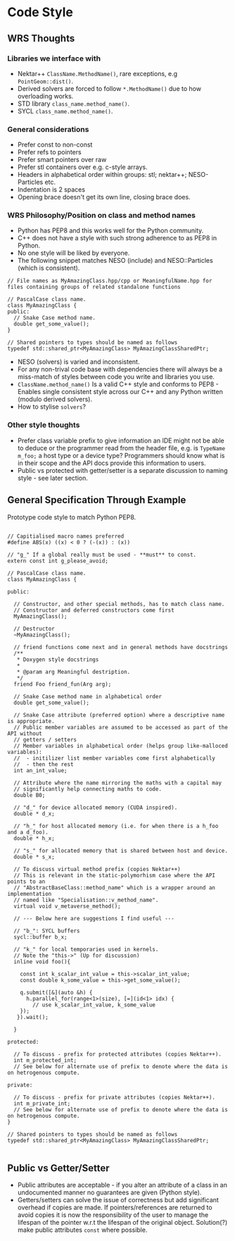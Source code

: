 # Code Style


## WRS Thoughts

### Libraries we interface with

* Nektar++ `ClassName.MethodName()`, rare exceptions, e.g `PointGeom::dist()`.
* Derived solvers are forced to follow `*.MethodName()` due to how overloading works.
* STD library `class_name.method_name()`.
* SYCL `class_name.method_name()`.

### General considerations
* Prefer const to non-const
* Prefer refs to pointers
* Prefer smart pointers over raw
* Prefer stl containers over e.g. c-style arrays.
* Headers in alphabetical order within groups: stl; nektar++; NESO-Particles etc.
* Indentation is 2 spaces
* Opening brace doesn't get its own line, closing brace does.

### WRS Philosophy/Position on class and method names
* Python has PEP8 and this works well for the Python community.
* C++ does not have a style with such strong adherence to as PEP8 in Python.
* No one style will be liked by everyone.
* The following snippet matches NESO (include) and NESO::Particles (which is consistent).

```
// File names as MyAmazingClass.hpp/cpp or MeaningfulName.hpp for files containing groups of related standalone functions

// PascalCase class name.
class MyAmazingClass {
public:
  // Snake Case method name.
  double get_some_value();
}

// Shared pointers to types should be named as follows
typedef std::shared_ptr<MyAmazingClass> MyAmazingClassSharedPtr;
```

* NESO (solvers) is varied and inconsistent.
* For any non-trival code base with dependencies there will always be a miss-match of styles between code you write and libraries you use.
* `ClassName.method_name()` Is a valid C++ style and conforms to PEP8 - Enables single consistent style across our C++ and any Python written (modulo derived solvers).
* How to stylise `solvers`?


### Other style thoughts

* Prefer class variable prefix to give information an IDE might not be able to deduce or the programmer read from the header file, e.g. is `TypeName m_foo;` a host type or a device type? Programmers should know what is in their scope and the API docs provide this information to users.
* Public vs protected with getter/setter is a separate discussion to naming style - see later section.

## General Specification Through Example

Prototype code style to match Python PEP8.

```

// Capitialised macro names preferred
#define ABS(x) ((x) < 0 ? (-(x)) : (x))

// "g_" If a global really must be used - **must** to const.
extern const int g_please_avoid;

// PascalCase class name.
class MyAmazingClass {

public:
    
  // Constructor, and other special methods, has to match class name.
  // Constructor and deferred constructors come first
  MyAmazingClass();

  // Destructor
  ~MyAmazingClass();

  // friend functions come next and in general methods have docstrings
  /**
   * Doxygen style docstrings
   *
   * @param arg Meaningful destription.
   */
  friend Foo friend_fun(Arg arg);
  
  // Snake Case method name in alphabetical order
  double get_some_value();
    
  // Snake Case attribute (preferred option) where a descriptive name is appropriate.
  // Public member variables are assumed to be accessed as part of the API without
  // getters / setters
  // Member variables in alphabetical order (helps group like-malloced variables):
  //  - initilizer list member variables come first alphabetically
  //  - then the rest
  int an_int_value;

  // Attribute where the name mirroring the maths with a capital may
  // significantly help connecting maths to code.
  double B0;

  // "d_" for device allocated memory (CUDA inspired).
  double * d_x;

  // "h_" for host allocated memory (i.e. for when there is a h_foo and a d_foo).
  double * h_x;
    
  // "s_" for allocated memory that is shared between host and device.
  double * s_x;

  // To discuss virtual method prefix (copies Nektar++)
  // This is relevant in the static-polymorhism case where the API points to an
  // "AbstractBaseClass::method_name" which is a wrapper around an implementation
  // named like "Specialisation::v_method_name".
  virtual void v_metaverse_method();

  // --- Below here are suggestions I find useful ---

  // "b_": SYCL buffers
  sycl::buffer b_x;
    
  // "k_" for local temporaries used in kernels.
  // Note the "this->" (Up for discussion)
  inline void foo(){

    const int k_scalar_int_value = this->scalar_int_value;
    const double k_some_value = this->get_some_value();

    q.submit([&](auto &h) {
      h.parallel_for(range<1>(size), [=](id<1> idx) {
        // use k_scalar_int_value, k_some_value
    });
   }).wait();

  }

protected:

  // To discuss - prefix for protected attributes (copies Nektar++).
  int m_protected_int;
  // See below for alternate use of prefix to denote where the data is on hetrogenous compute.

private:
    
  // To discuss - prefix for private attributes (copies Nektar++).
  int m_private_int;
  // See below for alternate use of prefix to denote where the data is on hetrogenous compute.
}

// Shared pointers to types should be named as follows
typedef std::shared_ptr<MyAmazingClass> MyAmazingClassSharedPtr;


```

## Public vs Getter/Setter

* Public attributes are acceptable - if you alter an attribute of a class in an undocumented manner no guarantees are given (Python style).
* Getters/setters can solve the issue of correctness but add significant overhead if copies are made. If pointers/references are returned to avoid copies it is now the responsibility of the user to manage the lifespan of the pointer w.r.t the lifespan of the original object. Solution(?) make public attributes `const` where possible.


